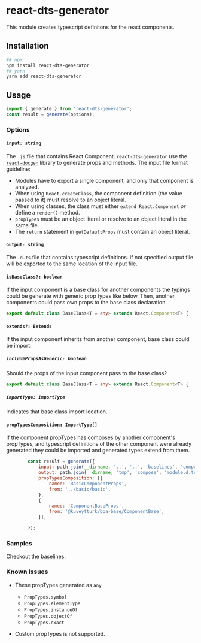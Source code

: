 # react-dts-generator 

This module creates typescript definitons for the react components.

## Installation

```sh
## npm
npm install react-dts-generator
## yarn
yarn add react-dts-generator
```


## Usage

```js
import { generate } from 'react-dts-generator';
const result = generate(options);
```

### Options

#### `input: string`

The `.js` file that contains React Component. `react-dts-generator` use the [`react-docgen`](https://github.com/reactjs/react-docgen) library to generate props and methods. The input file format guideline:

- Modules have to export a single component, and only that component is analyzed.
- When using `React.createClass`, the component definition (the value passed to it) must resolve to an object literal.
- When using classes, the class must either `extend React.Component` _or_ define a `render()` method.
- `propTypes` must be an object literal or resolve to an object literal in the same file.
- The `return` statement in `getDefaultProps` must contain an object literal.

#### `output: string`

The `.d.ts` file that contains typescript definitions. If not specified output file will be exported to the same location of the input file.


#### `isBaseClass?: boolean`

If the input component is a base class for another components the typings could be generate with generic prop types like below. Then, another components could pass own props to the base class declaration.


```ts
export default class BaseClass<T = any> extends React.Component<T> {
```

#### `extends?: Extends`

If the input component inherits from another component, base class could be import.

##### ```includePropsAsGeneric: boolean```
Should the props of the input component pass to the base class?

```ts
export default class BaseClass<T = any> extends React.Component<T> {
```

##### ```importType: ImportType```
Indicates that base class import location.

#### `propTypesComposition: ImportType[]`

If the component propTypes has composes by another component's propTypes, and typescript definitions of the other component were already generated they could be imported and generated types extend from them.

```js
		const result = generate({
			input: path.join(__dirname, '..', '..', 'baselines', 'compose', 'module.js'),
			output: path.join(__dirname, 'tmp', 'compose', 'module.d.ts'),
			propTypesComposition: [{
				named: 'BasicComponentProps',
				from: '../basic/basic',
			},
			{
				named: 'ComponentBaseProps',
				from: '@kuveytturk/boa-base/ComponentBase',
			}],

		});
```

### Samples

Checkout the [baselines](https://github.com/KuveytTurk/react-dts-generator/tree/master/baselines).



### Known Issues

- These propTypes generated as `any`
	-	`PropTypes.symbol`
	-	`PropTypes.elementType`
	-	`PropTypes.instanceOf` 
	-	`PropTypes.objectOf` 
	-	`PropTypes.exact`

- Custom propTypes is not supported.